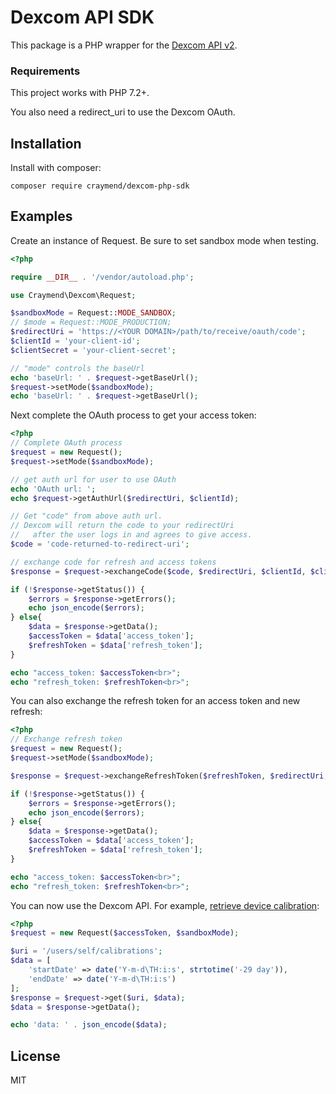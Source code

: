 # Dexcom API SDK

This package is a PHP wrapper for the [Dexcom API v2](https://developer.dexcom.com/overview).

### Requirements

This project works with PHP 7.2+.

You also need a redirect_uri to use the Dexcom OAuth.

## Installation

Install with composer:

```
composer require craymend/dexcom-php-sdk
```

## Examples

Create an instance of Request. Be sure to set sandbox mode when testing.

```php
<?php

require __DIR__ . '/vendor/autoload.php';

use Craymend\Dexcom\Request;

$sandboxMode = Request::MODE_SANDBOX;
// $mode = Request::MODE_PRODUCTION;
$redirectUri = 'https://<YOUR DOMAIN>/path/to/receive/oauth/code';
$clientId = 'your-client-id';
$clientSecret = 'your-client-secret';

// "mode" controls the baseUrl
echo 'baseUrl: ' . $request->getBaseUrl();
$request->setMode($sandboxMode);
echo 'baseUrl: ' . $request->getBaseUrl();

```

Next complete the OAuth process to get your access token:

```php
<?php
// Complete OAuth process
$request = new Request();
$request->setMode($sandboxMode);

// get auth url for user to use OAuth
echo 'OAuth url: ';
echo $request->getAuthUrl($redirectUri, $clientId);

// Get "code" from above auth url.
// Dexcom will return the code to your redirectUri
//   after the user logs in and agrees to give access.
$code = 'code-returned-to-redirect-uri';

// exchange code for refresh and access tokens
$response = $request->exchangeCode($code, $redirectUri, $clientId, $clientSecret);

if (!$response->getStatus()) {
    $errors = $response->getErrors();
    echo json_encode($errors);
} else{
    $data = $response->getData();
    $accessToken = $data['access_token'];
    $refreshToken = $data['refresh_token'];
}

echo "access_token: $accessToken<br>";
echo "refresh_token: $refreshToken<br>";

```

You can also exchange the refresh token for an access token and new refresh:


```php
<?php
// Exchange refresh token
$request = new Request();
$request->setMode($sandboxMode);

$response = $request->exchangeRefreshToken($refreshToken, $redirectUri, $clientId, $clientSecret);

if (!$response->getStatus()) {
    $errors = $response->getErrors();
    echo json_encode($errors);
} else{
    $data = $response->getData();
    $accessToken = $data['access_token'];
    $refreshToken = $data['refresh_token'];
}

echo "access_token: $accessToken<br>";
echo "refresh_token: $refreshToken<br>";

```

You can now use the Dexcom API. For example, [retrieve device calibration](https://developer.dexcom.com/get-calibrations):

```php
<?php
$request = new Request($accessToken, $sandboxMode);

$uri = '/users/self/calibrations';
$data = [
    'startDate' => date('Y-m-d\TH:i:s', strtotime('-29 day')),
    'endDate' => date('Y-m-d\TH:i:s')
];
$response = $request->get($uri, $data);
$data = $response->getData();

echo 'data: ' . json_encode($data);
```

## License

MIT
